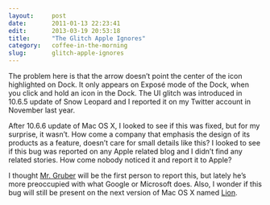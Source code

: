 ```yaml
---
layout:     post
date:       2011-01-13 22:23:41
edit:       2013-03-19 20:53:18
title:      "The Glitch Apple Ignores"
category:   coffee-in-the-morning
slug:       glitch-apple-ignores
---
```


The problem here is that the arrow doesn’t point the center of the icon highlighted on Dock. It only appears on Exposé mode of the Dock, when you click and hold an icon in the Dock. The UI glitch was introduced in 10.6.5 update of Snow Leopard and I reported it on my Twitter account in November last year.

After 10.6.6 update of Mac OS X, I looked to see if this was fixed, but for my surprise, it wasn’t. How come a company that emphasis the design of its products as a feature, doesn’t care for small details like this? I looked to see if this bug was reported on any Apple related blog and I didn’t find any related stories. How come nobody noticed it and report it to Apple?

I thought [Mr. Gruber](http://daringfireball.net/) will be the first person to report this, but lately he’s more preoccupied with what Google or Microsoft does. Also, I wonder if this bug will still be present on the next version of Mac OS X named [Lion](http://en.wikipedia.org/wiki/Mac_OS_X_Lion).
